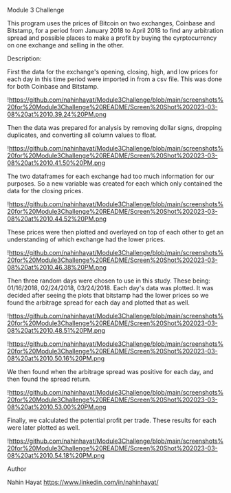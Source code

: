 Module 3 Challenge 


This program uses the prices of Bitcoin on two exchanges, Coinbase and Bitstamp, for a period from January 2018 to April 2018 to find any arbitration spread and possible places to make a profit by buying the cyrptocurrency on one exchange and selling in the other. 

Description:
 
First the data for the exchange's opening, closing, high, and low prices for each day in this time period were imported in from a csv file. This was done for both Coinbase and Bitstamp.

!https://github.com/nahinhayat/Module3Challenge/blob/main/screenshots%20for%20Module3Challenge%20README/Screen%20Shot%202023-03-08%20at%2010.39.24%20PM.png


Then the data was prepared for analysis by removing dollar signs, dropping duplicates, and converting all column values to float. 

!https://github.com/nahinhayat/Module3Challenge/blob/main/screenshots%20for%20Module3Challenge%20README/Screen%20Shot%202023-03-08%20at%2010.41.50%20PM.png

The two dataframes for each exchange had too much information for our purposes. So a new variable was created for each which only contained the data for the closing prices. 

!https://github.com/nahinhayat/Module3Challenge/blob/main/screenshots%20for%20Module3Challenge%20README/Screen%20Shot%202023-03-08%20at%2010.44.52%20PM.png

These prices were then plotted and overlayed on top of each other to get an understanding of which exchange had the lower prices. 

!https://github.com/nahinhayat/Module3Challenge/blob/main/screenshots%20for%20Module3Challenge%20README/Screen%20Shot%202023-03-08%20at%2010.46.38%20PM.png

Then three random days were chosen to use in this study. These being: 01/16/2018, 02/24/2018, 03/24/2018. Each day's data was plotted. It was decided after seeing the plots that bitstamp had the lower prices so we found the arbitrage spread for each day and plotted that as well. 

!https://github.com/nahinhayat/Module3Challenge/blob/main/screenshots%20for%20Module3Challenge%20README/Screen%20Shot%202023-03-08%20at%2010.48.51%20PM.png

!https://github.com/nahinhayat/Module3Challenge/blob/main/screenshots%20for%20Module3Challenge%20README/Screen%20Shot%202023-03-08%20at%2010.50.16%20PM.png

We then found when the arbitrage spread was positive for each day, and then found the spread return. 

!https://github.com/nahinhayat/Module3Challenge/blob/main/screenshots%20for%20Module3Challenge%20README/Screen%20Shot%202023-03-08%20at%2010.53.00%20PM.png

Finally, we calculated the potential profit per trade. These results for each were later plotted as well.

!https://github.com/nahinhayat/Module3Challenge/blob/main/screenshots%20for%20Module3Challenge%20README/Screen%20Shot%202023-03-08%20at%2010.54.18%20PM.png

Author

Nahin Hayat https://www.linkedin.com/in/nahinhayat/
